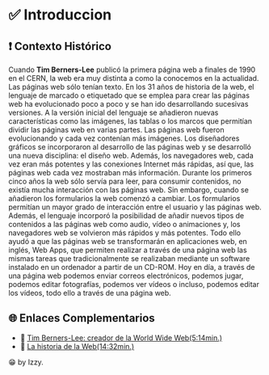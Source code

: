 # ✅ Introduccion

## ❗ Contexto Histórico

Cuando **Tim Berners-Lee** publicó la primera página web a finales de 1990 en el CERN, la
web era muy distinta a como la conocemos en la actualidad. Las páginas web sólo tenían
texto. En los 31 años de historia de la web, el lenguaje de marcado o etiquetado que se
emplea para crear las páginas web ha evolucionado poco a poco y se han ido
desarrollando sucesivas versiones. A la versión inicial del lenguaje se añadieron nuevas
características como las imágenes, las tablas o los marcos que permitían dividir las
páginas web en varias partes. Las páginas web fueron evolucionando y cada vez
contenían más imágenes. Los diseñadores gráficos se incorporaron al desarrollo de las
páginas web y se desarrolló una nueva disciplina: el diseño web. Además, los
navegadores web, cada vez eran más potentes y las conexiones Internet más rápidas, así
que, las páginas web cada vez mostraban más información.
Durante los primeros cinco años la web sólo servía para leer, para consumir contenidos,
no existía mucha interacción con las páginas web. Sin embargo, cuando se añadieron los
formularios la web comenzó a cambiar. Los formularios permitían un mayor grado de
interacción entre el usuario y las páginas web. Además, el lenguaje incorporó la
posibilidad de añadir nuevos tipos de contenidos a las páginas web como audio, vídeo o
animaciones y, los navegadores web se volvieron más rápidos y más potentes. Todo ello
ayudó a que las páginas web se transformarán en aplicaciones web, en inglés, Web Apps,
que permiten realizar a través de una página web las mismas tareas que
tradicionalmente se realizaban mediante un software instalado en un ordenador a partir
de un CD-ROM.
Hoy en día, a través de una página web podemos enviar correos electrónicos, podemos
jugar, podemos editar fotografías, podemos ver vídeos o incluso, podemos editar los
vídeos, todo ello a través de una página web.


## 🌐 Enlaces Complementarios

 + 🎥 [Tim Berners-Lee: creador de la World Wide Web(5:14min.)](https://www.youtube.com/watch?v=SNw4m1m_2GE&ab_channel=DWEspa%C3%B1ol)
 + 🎥 [La historia de la Web(14:32min.)](https://www.youtube.com/watch?v=pewr3VFVphA&ab_channel=MarceloPichardo)
 


😁 by Izzy.

